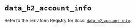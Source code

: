 # `data_b2_account_info`

Refer to the Terraform Registry for docs: [`data_b2_account_info`](https://registry.terraform.io/providers/backblaze/b2/0.10.0/docs/data-sources/account_info).
